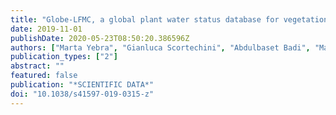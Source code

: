 ```yaml
---
title: "Globe-LFMC, a global plant water status database for vegetation ecophysiology and wildfire applications (vol 6, 155, 2019)"
date: 2019-11-01
publishDate: 2020-05-23T08:50:20.386596Z
authors: ["Marta Yebra", "Gianluca Scortechini", "Abdulbaset Badi", "Maria Eugenia Beget", "Matthias M. Boer", "Ross Bradstock", "Emilio Chuvieco", "F. Mark Danson", "Philip Dennison", "Victor Resco de Dios", "Carlos M. Di Bella", "Greg Forsyth", "Philip Frost", "Mariano Garcia", "Abdelaziz Hamdi", "Binbin He", "Matt Jolly", "Tineke Kraaij", "M. Pilar Martin", "Florent Mouillot", "Glenn Newnham", "Rachael H. Nolan", "Grazia Pellizzaro", "Yi Qi", "Xingwen Quan", "David Riano", "Dar Roberts", "Momadou Sow", "Susan Ustin"]
publication_types: ["2"]
abstract: ""
featured: false
publication: "*SCIENTIFIC DATA*"
doi: "10.1038/s41597-019-0315-z"
---
```



